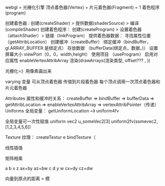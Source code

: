 webgl = 光栅化引擎
顶点着色器(Vertex) + 片元着色器(Fragment) = 1 着色程序 (program)

<!-- 步骤 -->

创建着色器 : 创建(createShader) > 提供数据(shaderSource) > 编译 (compileShader)
创建着色程序： 创建(createProgram) > 设置着色器（attachShader）> 链接（linkProgram）
提供着色器数据： 寻找属性位置（getAttribLocation） 创建缓冲（createBuffer） 绑定缓冲（bindBuffer， gl.ARRAY_BUFFER 是绑定点） 存放数据 （bufferData(绑定点，数据，)）
设置屏幕大小 viewPort（0，0，width,height）
使用项目 （useProgram）
启用对应属性 enableVertexAttribArray
渲染(drawArrays(渲染类型, offset??? , ))

<!-- 工作原理 -->

光栅化=》用像素画出来

varying 变量 可从顶点着色器 传值到片段着色器
每个顶点调用一次顶点着色器和片元着色器

Attributes 属性和缓冲的关系： createBuffer => bindBuffer => bufferData => getAttribLocation => enableVertexAttribArray => vertexAttribPointer（传递）
Uniforms 全局变量： getUniformLocation =》 uniform4fv

全局变量可一次性赋值 uniform vec2 u_someVec2[3] uniform2fv(somevec2, [1,2,3,4,5,6])

Texture 纹理： createTextur e bindTexture（

<!-- 数学 -->

线性插值

矩阵相乘

a b x z ax+by az+bw
c d y w cx+dy cz+dw


向量到原点的距离 = 模